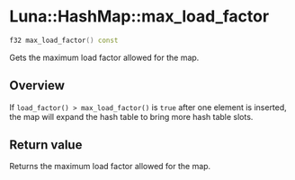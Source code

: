 # Luna::HashMap::max_load_factor

```c++
f32 max_load_factor() const
```

Gets the maximum load factor allowed for the map. 

## Overview
If `load_factor() > max_load_factor()` is `true` after one element is inserted, the map will expand the hash table to bring more hash table slots. 

## Return value
Returns the maximum load factor allowed for the map. 

